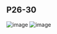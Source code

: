 ## P26-30
![image](https://user-images.githubusercontent.com/80054116/190148333-faabed70-f3f1-43e8-9c5b-11651d86e362.png)
![image](https://user-images.githubusercontent.com/80054116/190147450-331f7e14-f40e-4c6c-ae64-a767cc9858cd.png)

